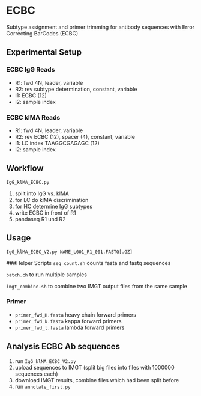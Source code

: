 # ECBC
Subtype assignment and primer trimming for antibody sequences with Error Correcting BarCodes (ECBC)

## Experimental Setup
### ECBC IgG Reads
- R1: fwd 4N, leader, variable
- R2: rev subtype determination, constant, variable
- I1: ECBC (12)
- I2: sample index

### ECBC klMA Reads
- R1: fwd 4N, leader, variable
- R2: rev ECBC (12), spacer (4), constant, variable
- I1: LC index TAAGGCGAGAGC (12)
- I2: sample index

## Workflow

`IgG_klMA_ECBC.py`
1. split into IgG vs. klMA
2. for LC do klMA discrimination
3. for HC determine IgG subtypes
4. write ECBC in front of R1
5. pandaseq R1 und R2

## Usage
`IgG_klMA_ECBC_V2.py NAME_L001_R1_001.FASTQ[.GZ]`

###Helper Scripts
`seq_count.sh` counts fasta and fastq sequences

`batch.ch` to run multiple samples

`imgt_combine.sh` to combine two IMGT output files from the same sample
 
### Primer
- `primer_fwd_H.fasta` heavy chain forward primers
- `primer_fwd_k.fasta` kappa forward primers
- `primer_fwd_l.fasta` lambda forward primers



## Analysis ECBC Ab sequences1. run `IgG_klMA_ECBC_V2.py`2. upload sequences to IMGT (split big files into files with 1000000 sequences each)3. download IMGT results, combine files which had been split before4. run `annotate_first.py`